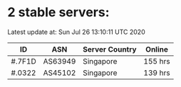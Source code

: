 # 2 stable servers:

Latest update at: Sun Jul 26 13:10:11 UTC 2020

| ID | ASN | Server Country | Online |
| -- | --- | -------------- | ------ |
| #.7F1D | AS63949 | Singapore | 155 hrs |
| #.0322 | AS45102 | Singapore | 139 hrs |

